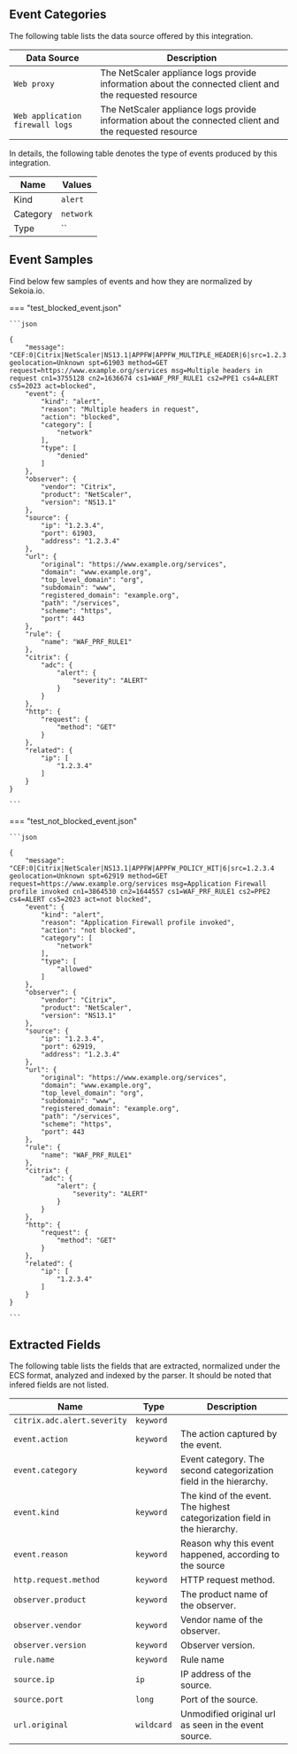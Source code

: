 
## Event Categories


The following table lists the data source offered by this integration.

| Data Source | Description                          |
| ----------- | ------------------------------------ |
| `Web proxy` | The NetScaler appliance logs provide information about the connected client and the requested resource |
| `Web application firewall logs` | The NetScaler appliance logs provide information about the connected client and the requested resource |





In details, the following table denotes the type of events produced by this integration.

| Name | Values |
| ---- | ------ |
| Kind | `alert` |
| Category | `network` |
| Type | `` |




## Event Samples

Find below few samples of events and how they are normalized by Sekoia.io.


=== "test_blocked_event.json"

    ```json
	
    {
        "message": "CEF:0|Citrix|NetScaler|NS13.1|APPFW|APPFW_MULTIPLE_HEADER|6|src=1.2.3.4 geolocation=Unknown spt=61903 method=GET request=https://www.example.org/services msg=Multiple headers in request cn1=3755128 cn2=1636674 cs1=WAF_PRF_RULE1 cs2=PPE1 cs4=ALERT cs5=2023 act=blocked",
        "event": {
            "kind": "alert",
            "reason": "Multiple headers in request",
            "action": "blocked",
            "category": [
                "network"
            ],
            "type": [
                "denied"
            ]
        },
        "observer": {
            "vendor": "Citrix",
            "product": "NetScaler",
            "version": "NS13.1"
        },
        "source": {
            "ip": "1.2.3.4",
            "port": 61903,
            "address": "1.2.3.4"
        },
        "url": {
            "original": "https://www.example.org/services",
            "domain": "www.example.org",
            "top_level_domain": "org",
            "subdomain": "www",
            "registered_domain": "example.org",
            "path": "/services",
            "scheme": "https",
            "port": 443
        },
        "rule": {
            "name": "WAF_PRF_RULE1"
        },
        "citrix": {
            "adc": {
                "alert": {
                    "severity": "ALERT"
                }
            }
        },
        "http": {
            "request": {
                "method": "GET"
            }
        },
        "related": {
            "ip": [
                "1.2.3.4"
            ]
        }
    }
    	
	```


=== "test_not_blocked_event.json"

    ```json
	
    {
        "message": "CEF:0|Citrix|NetScaler|NS13.1|APPFW|APPFW_POLICY_HIT|6|src=1.2.3.4 geolocation=Unknown spt=62919 method=GET request=https://www.example.org/services msg=Application Firewall profile invoked cn1=3864530 cn2=1644557 cs1=WAF_PRF_RULE1 cs2=PPE2 cs4=ALERT cs5=2023 act=not blocked",
        "event": {
            "kind": "alert",
            "reason": "Application Firewall profile invoked",
            "action": "not blocked",
            "category": [
                "network"
            ],
            "type": [
                "allowed"
            ]
        },
        "observer": {
            "vendor": "Citrix",
            "product": "NetScaler",
            "version": "NS13.1"
        },
        "source": {
            "ip": "1.2.3.4",
            "port": 62919,
            "address": "1.2.3.4"
        },
        "url": {
            "original": "https://www.example.org/services",
            "domain": "www.example.org",
            "top_level_domain": "org",
            "subdomain": "www",
            "registered_domain": "example.org",
            "path": "/services",
            "scheme": "https",
            "port": 443
        },
        "rule": {
            "name": "WAF_PRF_RULE1"
        },
        "citrix": {
            "adc": {
                "alert": {
                    "severity": "ALERT"
                }
            }
        },
        "http": {
            "request": {
                "method": "GET"
            }
        },
        "related": {
            "ip": [
                "1.2.3.4"
            ]
        }
    }
    	
	```





## Extracted Fields

The following table lists the fields that are extracted, normalized under the ECS format, analyzed and indexed by the parser. It should be noted that infered fields are not listed.

| Name | Type | Description                |
| ---- | ---- | ---------------------------|
|`citrix.adc.alert.severity` | `keyword` |  |
|`event.action` | `keyword` | The action captured by the event. |
|`event.category` | `keyword` | Event category. The second categorization field in the hierarchy. |
|`event.kind` | `keyword` | The kind of the event. The highest categorization field in the hierarchy. |
|`event.reason` | `keyword` | Reason why this event happened, according to the source |
|`http.request.method` | `keyword` | HTTP request method. |
|`observer.product` | `keyword` | The product name of the observer. |
|`observer.vendor` | `keyword` | Vendor name of the observer. |
|`observer.version` | `keyword` | Observer version. |
|`rule.name` | `keyword` | Rule name |
|`source.ip` | `ip` | IP address of the source. |
|`source.port` | `long` | Port of the source. |
|`url.original` | `wildcard` | Unmodified original url as seen in the event source. |

